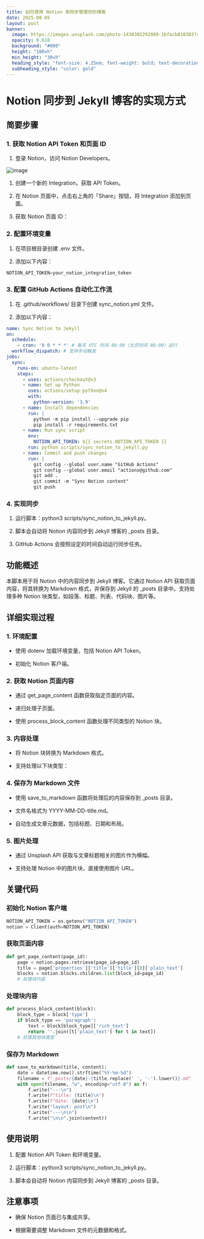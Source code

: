 ```yaml
---
title: 如何使用 Notion 来同步管理你的博客
date: 2025-08-05
layout: post
banner:
  image: https://images.unsplash.com/photo-1438302292089-1bfacb810383?crop=entropy&cs=tinysrgb&fit=max&fm=jpg&ixid=M3w2OTIwMzJ8MHwxfHJhbmRvbXx8fHx8fHx8fDE3NTQzNTk0MDV8&ixlib=rb-4.1.0&q=80&w=1080
  opacity: 0.618
  background: "#000"
  height: "100vh"
  min_height: "38vh"
  heading_style: "font-size: 4.25em; font-weight: bold; text-decoration: underline"
  subheading_style: "color: gold"
---
```


# Notion 同步到 Jekyll 博客的实现方式

## 简要步骤

### 1. 获取 Notion API Token 和页面 ID

1. 登录 Notion，访问 Notion Developers。

![image](https://prod-files-secure.s3.us-west-2.amazonaws.com/a7a0cc5a-89b9-4cda-8686-1fba0ca52f40/d19c1afe-dea5-4312-9333-786b0ba83054/image.png?X-Amz-Algorithm=AWS4-HMAC-SHA256&X-Amz-Content-Sha256=UNSIGNED-PAYLOAD&X-Amz-Credential=ASIAZI2LB466Q3HXDGK5%2F20250805%2Fus-west-2%2Fs3%2Faws4_request&X-Amz-Date=20250805T020324Z&X-Amz-Expires=3600&X-Amz-Security-Token=IQoJb3JpZ2luX2VjEBcaCXVzLXdlc3QtMiJHMEUCIQC9PVrH4k8Zs%2BNG%2FRqFMaLBY3FEK2%2BgYhfER3M0sdQYMQIgDjZaVxH4DKXWaaQ8i8i6nIUoUvAD2u4eREh4Wk1gaeUq%2FwMIUBAAGgw2Mzc0MjMxODM4MDUiDKsnpnRDTBfdBVxbOyrcAz0ExNI63ewNlmfTfqL7u4igfsDP21oh2UHSfhNsZaHe4nnNNCh7LXcd9sSHvmSKgGFrYl%2BZsTMX5RnY7MsamRFuE%2FekLilM8H25tXEh31WWBN2VdD4XDfYTusnyK%2BmS%2BJ5Z9Cia%2FrAF6X3XKtTkTgEO0Nd%2FFf3lAelMo9NdRUrejL2%2Fsa7G4NHOX1Lc2ck5pnouyl5f7uk4IfPUlsrRbDcPxI45%2BslUV4V820iTVVkxxSVaws79UDTpTIe5bZuJ2lLM4HT6TlbhjgYZztuG5Hyj6uQlCY40Wt0oPsncL%2FKSNR1m8u7TuxTB5L9w9OADZEyzkUt97flq3B7TscXkrZsKijSvr8TLRUSEtlwP0UPHuuOUF86Fhg5YRMqIKymXRHAWStCLvIXGvYzliLVGf9yiAMbylVabiIAkCzIgWxfzL9jmeuQTlKcmxtRAzMFYpX9rGjzCgCGDlbaHsjTo2VnEPOjwJWYWU3TD2Da9D6x%2Bme9Lkj0PjSClaZ3VEeBXZHqrDa4FmVdjJqRVt9WroIGObZpkKxp9DW4NCKBAPHe%2FYmm%2Bil89ui8CGOhPHW%2FNBfg4M3unGMNdAKQoYeiNyWxxSP4faR4qbmu%2FNkXAkM5FcjIkWJE62%2Bbaf9MNMLP0xMQGOqUBZr1kMIskIB%2BPtT1KqaiLYp7iWfbDH0KbLT%2FlNj3H5Bdy%2FOhaH9p0G6I2zaXVFkYN9nv1ZvQGKx61tpsiDG%2FCegsEr6JrMvV3KY2hcIm%2B%2F20vIL8yNsRIIRWCaUCf8fPMpOnsI%2F7WhN9LLXjp1nTysep835bYKcDYb0ImcNhxA3E%2FCrU6SCxSmWkKpU9Zr5oHBL5sGKEBTvxF031CofInzvq7vE4E&X-Amz-Signature=6082f509f4ab093090d88e7c5e36106e8f30e23e7e1c1008ab17ff0449d72153&X-Amz-SignedHeaders=host&x-amz-checksum-mode=ENABLED&x-id=GetObject)

1. 创建一个新的 Integration，获取 API Token。

1. 在 Notion 页面中，点击右上角的「Share」按钮，将 Integration 添加到页面。

1. 获取 Notion 页面 ID：


### 2. 配置环境变量

1. 在项目根目录创建 .env 文件。

1. 添加以下内容：

```javascript
NOTION_API_TOKEN=your_notion_integration_token
```

### 3. 配置 GitHub Actions 自动化工作流

1. 在 .github/workflows/ 目录下创建 sync_notion.yml 文件。

1. 添加以下内容：

```yaml
name: Sync Notion to Jekyll
on:
  schedule:
    - cron: '0 0 * * *' # 每天 UTC 时间 00:00（北京时间 08:00）运行
  workflow_dispatch: # 支持手动触发
jobs:
  sync:
    runs-on: ubuntu-latest
    steps:
      - uses: actions/checkout@v3
      - name: Set up Python
        uses: actions/setup-python@v4
        with:
          python-version: '3.9'
      - name: Install dependencies
        run: |
          python -m pip install --upgrade pip
          pip install -r requirements.txt
      - name: Run sync script
        env:
          NOTION_API_TOKEN: ${{ secrets.NOTION_API_TOKEN }}
        run: python scripts/sync_notion_to_jekyll.py
      - name: Commit and push changes
        run: |
          git config --global user.name "GitHub Actions"
          git config --global user.email "actions@github.com"
          git add .
          git commit -m "Sync Notion content"
          git push
```

### 4. 实现同步

1. 运行脚本：python3 scripts/sync_notion_to_jekyll.py。

1. 脚本会自动将 Notion 内容同步到 Jekyll 博客的 _posts 目录。

1. GitHub Actions 会按照设定的时间自动运行同步任务。

## 功能概述

本脚本用于将 Notion 中的内容同步到 Jekyll 博客。它通过 Notion API 获取页面内容，将其转换为 Markdown 格式，并保存到 Jekyll 的 _posts 目录中。支持处理多种 Notion 块类型，如段落、标题、列表、代码块、图片等。

## 详细实现过程

### 1. 环境配置

- 使用 dotenv 加载环境变量，包括 Notion API Token。

- 初始化 Notion 客户端。

### 2. 获取 Notion 页面内容

- 通过 get_page_content 函数获取指定页面的内容。

- 递归处理子页面。

- 使用 process_block_content 函数处理不同类型的 Notion 块。

### 3. 内容处理

- 将 Notion 块转换为 Markdown 格式。

- 支持处理以下块类型：


### 4. 保存为 Markdown 文件

- 使用 save_to_markdown 函数将处理后的内容保存到 _posts 目录。

- 文件名格式为 YYYY-MM-DD-title.md。

- 自动生成文章元数据，包括标题、日期和布局。

### 5. 图片处理

- 通过 Unsplash API 获取与文章标题相关的图片作为横幅。

- 支持处理 Notion 中的图片块，直接使用图片 URL。

## 关键代码

### 初始化 Notion 客户端

```python
NOTION_API_TOKEN = os.getenv("NOTION_API_TOKEN")
notion = Client(auth=NOTION_API_TOKEN)
```

### 获取页面内容

```python
def get_page_content(page_id):
    page = notion.pages.retrieve(page_id=page_id)
    title = page['properties']['title']['title'][0]['plain_text']
    blocks = notion.blocks.children.list(block_id=page_id)
    # 处理块内容
```

### 处理块内容

```python
def process_block_content(block):
    block_type = block['type']
    if block_type == 'paragraph':
        text = block[block_type]['rich_text']
        return ''.join([t['plain_text'] for t in text])
    # 处理其他块类型
```

### 保存为 Markdown

```python
def save_to_markdown(title, content):
    date = datetime.now().strftime("%Y-%m-%d")
    filename = f"_posts/{date}-{title.replace(' ', '-').lower()}.md"
    with open(filename, "w", encoding="utf-8") as f:
        f.write("---\n")
        f.write(f"title: {title}\n")
        f.write(f"date: {date}\n")
        f.write("layout: post\n")
        f.write("---\n\n")
        f.write("\n\n".join(content))
```

## 使用说明

1. 配置 Notion API Token 和环境变量。

1. 运行脚本：python3 scripts/sync_notion_to_jekyll.py。

1. 脚本会自动将 Notion 内容同步到 Jekyll 博客的 _posts 目录。

## 注意事项

- 确保 Notion 页面已与集成共享。

- 根据需要调整 Markdown 文件的元数据和格式。
